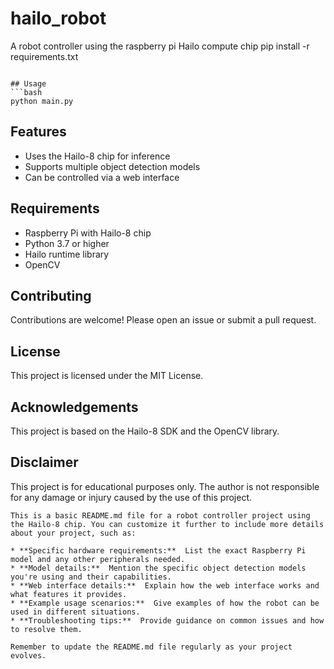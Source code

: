 # hailo_robot
A robot controller using the raspberry pi Hailo compute chip
pip install -r requirements.txt
```

## Usage
```bash
python main.py
```

## Features
* Uses the Hailo-8 chip for inference
* Supports multiple object detection models
* Can be controlled via a web interface

## Requirements
* Raspberry Pi with Hailo-8 chip
* Python 3.7 or higher
* Hailo runtime library
* OpenCV

## Contributing
Contributions are welcome! Please open an issue or submit a pull request.

## License
This project is licensed under the MIT License.

## Acknowledgements
This project is based on the Hailo-8 SDK and the OpenCV library.

## Disclaimer
This project is for educational purposes only. The author is not responsible for any damage or injury caused by the use of this project.
```
This is a basic README.md file for a robot controller project using the Hailo-8 chip. You can customize it further to include more details about your project, such as:

* **Specific hardware requirements:**  List the exact Raspberry Pi model and any other peripherals needed.
* **Model details:**  Mention the specific object detection models you're using and their capabilities.
* **Web interface details:**  Explain how the web interface works and what features it provides.
* **Example usage scenarios:**  Give examples of how the robot can be used in different situations.
* **Troubleshooting tips:**  Provide guidance on common issues and how to resolve them.

Remember to update the README.md file regularly as your project evolves.
